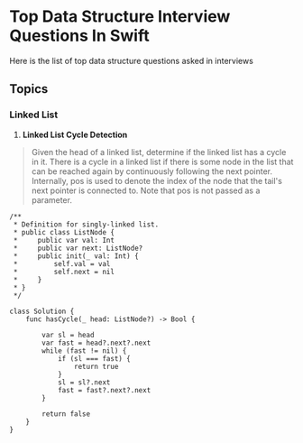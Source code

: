 # Top Data Structure Interview Questions In Swift
Here is the list of top data structure questions asked in interviews

## Topics

### Linked List
1. **Linked List Cycle Detection**
> Given the head of a linked list, determine if the linked list has a cycle in it.
There is a cycle in a linked list if there is some node in the list that can be reached again by continuously following the next pointer. Internally, pos is used to denote the index of the node that the tail's next pointer is connected to. Note that pos is not passed as a parameter.

```
/**
 * Definition for singly-linked list.
 * public class ListNode {
 *     public var val: Int
 *     public var next: ListNode?
 *     public init(_ val: Int) {
 *         self.val = val
 *         self.next = nil
 *     }
 * }
 */

class Solution {
    func hasCycle(_ head: ListNode?) -> Bool {
        
        var sl = head
        var fast = head?.next?.next
        while (fast != nil) {
            if (sl === fast) {
                return true
            }
            sl = sl?.next
            fast = fast?.next?.next
        }

        return false
    }
}
```
